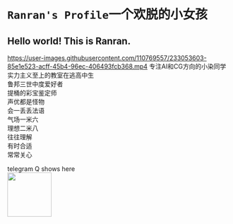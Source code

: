 # `Ranran's Profile`一个欢脱的小女孩

## Hello world! This is Ranran.


https://user-images.githubusercontent.com/110769557/233053603-85e1e523-acff-45b4-96ec-406493fcb368.mp4
专注AI和CG方向的小染同学<br>
实力主义至上的教室在逃高中生<br>
鲁邦三世中度爱好者<br>
提桶的彩宝鉴定师<br>
声优都是怪物<br>
会一丢丢法语<br>
气场一米六<br>
理想二米八<br>
往往理解<br>
有时合适<br>
常常关心<br>

telegram Q shows here<br>
<image src="https://github.com/KatelynLyu/telegram-wechat/blob/main/telegramimage.jpg" width="100px">
